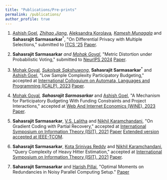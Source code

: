 ```yaml
---
title: "Publications/Pre-prints"
permalink: /publications/
author_profile: true
---
```


<!-- 1. S. Sarmasarkar, K.S. Reddy and N. Karamchandani  "Query Complexity of Heavy-Hitter distribution", International Symposium on Information Theory, 2021 [[Paper]](https://arxiv.org/abs/2005.14425)

2. S. Sarmasarkar, V.Lalitha and N. Karamchandani "On Gradient Coding with Partial Recovery", International Symposium on Information Theory, 2021 [[Paper]](https://arxiv.org/abs/2102.10163)

 -->
1. [Ashish Goel](https://web.stanford.edu/~ashishg/)<sup>*</sup>, [Zhihao Jiang](https://sites.google.com/view/zhihaojiang/home)<sup>*</sup>, [Aleksandra Korolava](https://www.korolova.com/)<sup>*</sup>, [Kamesh Munagala](https://www.kameshmunagala.org/)<sup>*</sup> and **Sahasrajit Sarmasarkar**<sup>*</sup>, "On Differential Privacy with Multiple Selections," submitted to [ITCS '25](http://itcs-conf.org/) [Paper](https://arxiv.org/abs/2407.14641).

2. **Sahasrajit Sarmasarkar**<sup>*</sup> and [Mohak Goyal](https://sites.google.com/view/mohakg/home)<sup>*</sup>, "Metric Distortion under Probabilistic Voting," submitted to [NeurIPS 2024](https://neurips.cc/) [Paper](https://arxiv.org/abs/2405.14223).

3. [Mohak Goyal](https://sites.google.com/view/mohakg/home)<sup>*</sup>, [Sukolsak Sakshuwong](https://sukolsak.com/)<sup>*</sup>, **Sahasrajit Sarmasarkar**<sup>*</sup> and [Ashish Goel](https://web.stanford.edu/~ashishg/), "Low Sample Complexity Participatory Budgeting," accepted at [International Colloquium on Automata, Languages and Programming (ICALP), 2023](https://icalp2023.cs.upb.de/) [Paper](https://arxiv.org/abs/2302.05810).

4. [Mohak Goyal](https://sites.google.com/view/mohakg/home)<sup>*</sup>, **Sahasrajit Sarmasarkar**<sup>*</sup> and [Ashish Goel](https://web.stanford.edu/~ashishg/), "A Mechanism for Participatory Budgeting With Funding Constraints and Project Interactions," accepted at [Web And Internet Economics (WINE), 2023](https://wine2023.shanghaitech.edu.cn/) [Paper](https://arxiv.org/pdf/2305.11296.pdf).

5. **Sahasrajit Sarmasarkar**, [V.S. Lalitha](https://www.iiit.ac.in/people/faculty/lalitha.v) and [Nikhil Karamchandani](https://sites.google.com/site/nikhilkaram/home/), "On Gradient Coding with Partial Recovery," accepted at [International Symposium on Information Theory (ISIT), 2021](https://2021.ieee-isit.org/) [Paper](https://arxiv.org/abs/2102.10163) [Extended version accepted at IEEE-TCOM](https://ieeexplore.ieee.org/xpl/RecentIssue.jsp?punumber=26).

6. **Sahasrajit Sarmasarkar**, [Kota Srinivas Reddy](https://sites.google.com/view/ksreddi-publications/) and [Nikhil Karamchandani](https://sites.google.com/site/nikhilkaram/home/), "Query Complexity of Heavy Hitter Estimation," accepted at [International Symposium on Information Theory (ISIT), 2021](https://2021.ieee-isit.org/) [Paper](https://arxiv.org/pdf/2005.14425.pdf).

7. **Sahasrajit Sarmasarkar** and [Harish Pillai](https://www.ee.iitb.ac.in/wiki/faculty/hp), "Optimal Moments on Redundancies in Noisy Parallel Computing Setup." [Paper](https://arxiv.org/abs/2402.12584)
